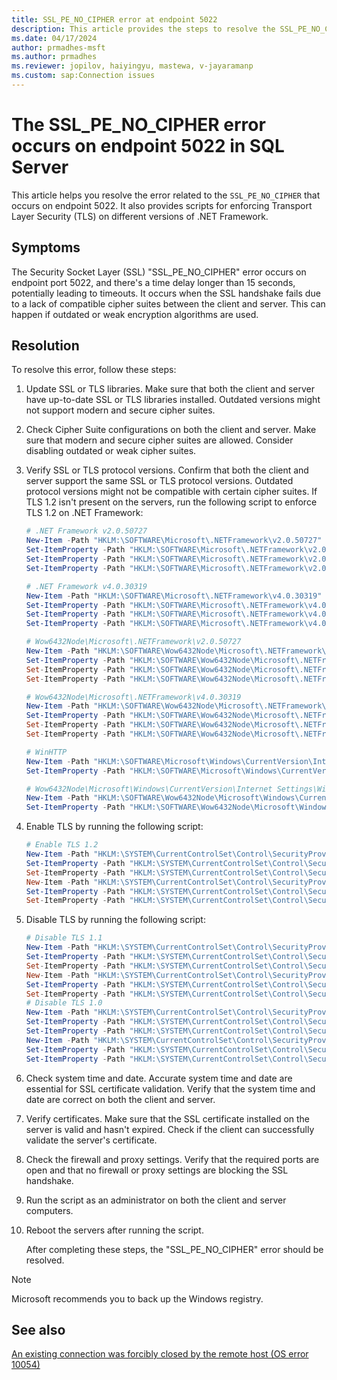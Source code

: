 ```yaml
---
title: SSL_PE_NO_CIPHER error at endpoint 5022
description: This article provides the steps to resolve the SSL_PE_NO_CIPHER error on endpoint 5022.
ms.date: 04/17/2024
author: prmadhes-msft
ms.author: prmadhes
ms.reviewer: jopilov, haiyingyu, mastewa, v-jayaramanp
ms.custom: sap:Connection issues
---
```


# The SSL_PE_NO_CIPHER error occurs on endpoint 5022 in SQL Server

This article helps you resolve the error related to the `SSL_PE_NO_CIPHER` that occurs on endpoint 5022. It also provides scripts for enforcing Transport Layer Security (TLS) on different versions of .NET Framework.

## Symptoms

The Security Socket Layer (SSL) "SSL_PE_NO_CIPHER" error occurs on endpoint port 5022, and there's a time delay longer than 15 seconds, potentially leading to timeouts. It occurs when the SSL handshake fails due to a lack of compatible cipher suites between the client and server. This can happen if outdated or weak encryption algorithms are used.

## Resolution

To resolve this error, follow these steps:

1. Update SSL or TLS libraries.
   Make sure that both the client and server have up-to-date SSL or TLS libraries installed. Outdated versions might not support modern and secure cipher suites.

1. Check Cipher Suite configurations on both the client and server.
   Make sure that modern and secure cipher suites are allowed. Consider disabling outdated or weak cipher suites.

1. Verify SSL or TLS protocol versions.
   Confirm that both the client and server support the same SSL or TLS protocol versions. Outdated protocol versions might not be compatible with certain cipher suites. If TLS 1.2 isn't present on the servers, run the following script to enforce TLS 1.2 on .NET Framework:

    ```powershell
    # .NET Framework v2.0.50727 
    New-Item -Path "HKLM:\SOFTWARE\Microsoft\.NETFramework\v2.0.50727" -Force | Out-Null 
    Set-ItemProperty -Path "HKLM:\SOFTWARE\Microsoft\.NETFramework\v2.0.50727" -Name "AspNetEnforceViewStateMac" -Value 1 
    Set-ItemProperty -Path "HKLM:\SOFTWARE\Microsoft\.NETFramework\v2.0.50727" -Name "SystemDefaultTlsVersions" -Value 1 
    Set-ItemProperty -Path "HKLM:\SOFTWARE\Microsoft\.NETFramework\v2.0.50727" -Name "SchUseStrongCrypto" -Value 1
    ```

    ```powershell
    # .NET Framework v4.0.30319 
    New-Item -Path "HKLM:\SOFTWARE\Microsoft\.NETFramework\v4.0.30319" -Force | Out-Null 
    Set-ItemProperty -Path "HKLM:\SOFTWARE\Microsoft\.NETFramework\v4.0.30319" -Name "AspNetEnforceViewStateMac" -Value 1 
    Set-ItemProperty -Path "HKLM:\SOFTWARE\Microsoft\.NETFramework\v4.0.30319" -Name "SystemDefaultTlsVersions" -Value 1 
    Set-ItemProperty -Path "HKLM:\SOFTWARE\Microsoft\.NETFramework\v4.0.30319" -Name "SchUseStrongCrypto" -Value 1
    ```

    ```powershell
    # Wow6432Node\Microsoft\.NETFramework\v2.0.50727 
    New-Item -Path "HKLM:\SOFTWARE\Wow6432Node\Microsoft\.NETFramework\v2.0.50727" -Force | Out-Null
    Set-ItemProperty -Path "HKLM:\SOFTWARE\Wow6432Node\Microsoft\.NETFramework\v2.0.50727" -Name "AspNetEnforceViewStateMac" -Value 1
    Set-ItemProperty -Path "HKLM:\SOFTWARE\Wow6432Node\Microsoft\.NETFramework\v2.0.50727" -Name "SystemDefaultTlsVersions" -Value 1
    Set-ItemProperty -Path "HKLM:\SOFTWARE\Wow6432Node\Microsoft\.NETFramework\v2.0.50727" -Name "SchUseStrongCrypto" -Value 1
   ```

   ```powershell
   # Wow6432Node\Microsoft\.NETFramework\v4.0.30319 
   New-Item -Path "HKLM:\SOFTWARE\Wow6432Node\Microsoft\.NETFramework\v4.0.30319" -Force | Out-Null
   Set-ItemProperty -Path "HKLM:\SOFTWARE\Wow6432Node\Microsoft\.NETFramework\v4.0.30319" -Name "AspNetEnforceViewStateMac" -Value 1
   Set-ItemProperty -Path "HKLM:\SOFTWARE\Wow6432Node\Microsoft\.NETFramework\v4.0.30319" -Name "SystemDefaultTlsVersions" -Value 1
   Set-ItemProperty -Path "HKLM:\SOFTWARE\Wow6432Node\Microsoft\.NETFramework\v4.0.30319" -Name "SchUseStrongCrypto" -Value 1
   ```

   ```powershell
   # WinHTTP
   New-Item -Path "HKLM:\SOFTWARE\Microsoft\Windows\CurrentVersion\Internet Settings\WinHttp" -Force | Out-Null
   Set-ItemProperty -Path "HKLM:\SOFTWARE\Microsoft\Windows\CurrentVersion\Internet Settings\WinHttp" -Name "DefaultSecureProtocols" -Value 0x00000800
   ```

   ```powershell
   # Wow6432Node\Microsoft\Windows\CurrentVersion\Internet Settings\WinHttp 
   New-Item -Path "HKLM:\SOFTWARE\Wow6432Node\Microsoft\Windows\CurrentVersion\Internet  Settings\WinHttp" -Force | Out-Null
   Set-ItemProperty -Path "HKLM:\SOFTWARE\Wow6432Node\Microsoft\Windows\CurrentVersion\Internet Settings\WinHttp" -Name "DefaultSecureProtocols" -Value 0x00000800
   ```

1. Enable TLS by running the following script:

     ```powershell
    # Enable TLS 1.2
    New-Item -Path "HKLM:\SYSTEM\CurrentControlSet\Control\SecurityProviders\SCHANNEL\Protocols\TLS 1.2\Client" -Force | Out-Null
    Set-ItemProperty -Path "HKLM:\SYSTEM\CurrentControlSet\Control\SecurityProviders\SCHANNEL\Protocols\TLS 1.2\Client" -Name "DisabledByDefault" -Value 0
    Set-ItemProperty -Path "HKLM:\SYSTEM\CurrentControlSet\Control\SecurityProviders\SCHANNEL\Protocols\TLS 1.2\Client" -Name "Enabled" -Value 1
    New-Item -Path "HKLM:\SYSTEM\CurrentControlSet\Control\SecurityProviders\SCHANNEL\Protocols\TLS 1.2\Server" -Force | Out-Null
    Set-ItemProperty -Path "HKLM:\SYSTEM\CurrentControlSet\Control\SecurityProviders\SCHANNEL\Protocols\TLS 1.2\Server" -Name "DisabledByDefault" -Value 0
    Set-ItemProperty -Path "HKLM:\SYSTEM\CurrentControlSet\Control\SecurityProviders\SCHANNEL\Protocols\TLS 1.2\Server" -Name "Enabled" -Value 1
    ```

1. Disable TLS by running the following script:

    ```powershell
    # Disable TLS 1.1 
    New-Item -Path "HKLM:\SYSTEM\CurrentControlSet\Control\SecurityProviders\SCHANNEL\Protocols\TLS 1.1\Client" -Force | Out-Null
    Set-ItemProperty -Path "HKLM:\SYSTEM\CurrentControlSet\Control\SecurityProviders\SCHANNEL\Protocols\TLS 1.1\Client" -Name "DisabledByDefault" -Value 1
    Set-ItemProperty -Path "HKLM:\SYSTEM\CurrentControlSet\Control\SecurityProviders\SCHANNEL\Protocols\TLS 1.1\Client" -Name "Enabled" -Value 0
    New-Item -Path "HKLM:\SYSTEM\CurrentControlSet\Control\SecurityProviders\SCHANNEL\Protocols\TLS 1.1\Server" -Force | Out-Null
    Set-ItemProperty -Path "HKLM:\SYSTEM\CurrentControlSet\Control\SecurityProviders\SCHANNEL\Protocols\TLS 1.1\Server" -Name "DisabledByDefault" -Value 1
    Set-ItemProperty -Path "HKLM:\SYSTEM\CurrentControlSet\Control\SecurityProviders\SCHANNEL\Protocols\TLS 1.1\Server" -Name "Enabled" -Value 0
    # Disable TLS 1.0 
    New-Item -Path "HKLM:\SYSTEM\CurrentControlSet\Control\SecurityProviders\SCHANNEL\Protocols\TLS 1.0\Client" -Force | Out-Null 
    Set-ItemProperty -Path "HKLM:\SYSTEM\CurrentControlSet\Control\SecurityProviders\SCHANNEL\Protocols\TLS 1.0\Client" -Name "DisabledByDefault" -Value 1 
    Set-ItemProperty -Path "HKLM:\SYSTEM\CurrentControlSet\Control\SecurityProviders\SCHANNEL\Protocols\TLS 1.0\Client" -Name "Enabled" -Value 0 
    New-Item -Path "HKLM:\SYSTEM\CurrentControlSet\Control\SecurityProviders\SCHANNEL\Protocols\TLS 1.0\Server" -Force | Out-Null 
    Set-ItemProperty -Path "HKLM:\SYSTEM\CurrentControlSet\Control\SecurityProviders\SCHANNEL\Protocols\TLS 1.0\Server" -Name "DisabledByDefault" -Va. ue 1 
    Set-ItemProperty -Path "HKLM:\SYSTEM\CurrentControlSet\Control\SecurityProviders\SCHANNEL\Protocols\TLS 1.0\Server" -Name "Enabled" -Value 0
    ```

1. Check system time and date.
   Accurate system time and date are essential for SSL certificate validation. Verify that the system time and date are correct on both the client and server.

1. Verify certificates.
   Make sure that the SSL certificate installed on the server is valid and hasn't expired. Check if the client can successfully validate the server's certificate.

1. Check the firewall and proxy settings.
   Verify that the required ports are open and that no firewall or proxy settings are blocking the SSL handshake.  

1. Run the script as an administrator on both the client and server computers.  

1. Reboot the servers after running the script.

   After completing these steps, the "SSL_PE_NO_CIPHER" error should be resolved.

> [!NOTE]
> Microsoft recommends you to back up the Windows registry.

## See also

[An existing connection was forcibly closed by the remote host (OS error 10054)](tls-exist-connection-closed.md)
